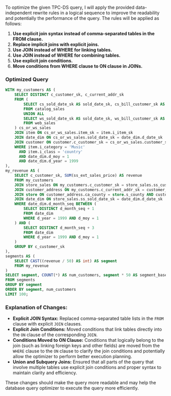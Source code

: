 To optimize the given TPC-DS query, I will apply the provided data-independent rewrite rules in a logical sequence to improve the readability and potentially the performance of the query. The rules will be applied as follows:

1. **Use explicit join syntax instead of comma-separated tables in the FROM clause.**
2. **Replace implicit joins with explicit joins.**
3. **Use JOIN instead of WHERE for linking tables.**
4. **Use JOIN instead of WHERE for combining tables.**
5. **Use explicit join conditions.**
6. **Move conditions from WHERE clause to ON clause in JOINs.**

### Optimized Query

```sql
WITH my_customers AS (
    SELECT DISTINCT c_customer_sk, c_current_addr_sk
    FROM (
        SELECT cs_sold_date_sk AS sold_date_sk, cs_bill_customer_sk AS customer_sk, cs_item_sk AS item_sk
        FROM catalog_sales
        UNION ALL
        SELECT ws_sold_date_sk AS sold_date_sk, ws_bill_customer_sk AS customer_sk, ws_item_sk AS item_sk
        FROM web_sales
    ) cs_or_ws_sales
    JOIN item ON cs_or_ws_sales.item_sk = item.i_item_sk
    JOIN date_dim ON cs_or_ws_sales.sold_date_sk = date_dim.d_date_sk
    JOIN customer ON customer.c_customer_sk = cs_or_ws_sales.customer_sk
    WHERE item.i_category = 'Music'
      AND item.i_class = 'country'
      AND date_dim.d_moy = 1
      AND date_dim.d_year = 1999
),
my_revenue AS (
    SELECT c_customer_sk, SUM(ss_ext_sales_price) AS revenue
    FROM my_customers
    JOIN store_sales ON my_customers.c_customer_sk = store_sales.ss_customer_sk
    JOIN customer_address ON my_customers.c_current_addr_sk = customer_address.ca_address_sk
    JOIN store ON customer_address.ca_county = store.s_county AND customer_address.ca_state = store.s_state
    JOIN date_dim ON store_sales.ss_sold_date_sk = date_dim.d_date_sk
    WHERE date_dim.d_month_seq BETWEEN (
        SELECT DISTINCT d_month_seq + 1
        FROM date_dim
        WHERE d_year = 1999 AND d_moy = 1
    ) AND (
        SELECT DISTINCT d_month_seq + 3
        FROM date_dim
        WHERE d_year = 1999 AND d_moy = 1
    )
    GROUP BY c_customer_sk
),
segments AS (
    SELECT CAST((revenue / 50) AS int) AS segment
    FROM my_revenue
)
SELECT segment, COUNT(*) AS num_customers, segment * 50 AS segment_base
FROM segments
GROUP BY segment
ORDER BY segment, num_customers
LIMIT 100;
```

### Explanation of Changes:
- **Explicit JOIN Syntax:** Replaced comma-separated table lists in the `FROM` clause with explicit `JOIN` clauses.
- **Explicit Join Conditions:** Moved conditions that link tables directly into the `ON` clause of the corresponding `JOIN`.
- **Conditions Moved to ON Clause:** Conditions that logically belong to the join (such as linking foreign keys and other fields) are moved from the `WHERE` clause to the `ON` clause to clarify the join conditions and potentially allow the optimizer to perform better execution planning.
- **Union and Subquery Joins:** Ensured that all parts of the query that involve multiple tables use explicit join conditions and proper syntax to maintain clarity and efficiency.

These changes should make the query more readable and may help the database query optimizer to execute the query more efficiently.